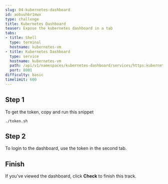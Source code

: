 ```yaml
---
slug: 04-kubernetes-dashboard
id: aobvuhbr1mwx
type: challenge
title: Kubernetes Dashboard
teaser: Expose the kubernetes dashboard in a tab
tabs:
- title: Shell
  type: terminal
  hostname: kubernetes-vm
- title: Kubernetes Dashboard
  type: service
  hostname: kubernetes-vm
  path: /api/v1/namespaces/kubernetes-dashboard/services/https:kubernetes-dashboard:/proxy/
  port: 8001
difficulty: basic
timelimit: 600
---
```

## Step 1
To get the token, copy and run this snippet
```
./token.sh
```

## Step 2
To login to the dashboard, use the token in the second tab.

## Finish
If you've viewed the dashboard, click **Check** to finish this track.